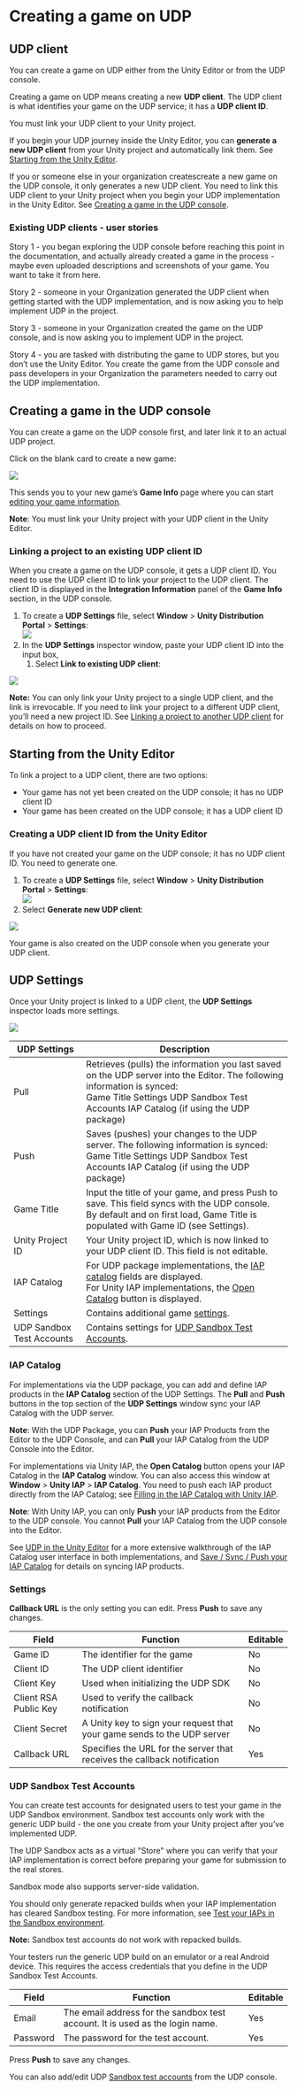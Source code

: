 # Creating a game on UDP

<a name="udp-client"></a>
## UDP client

You can create a game on UDP either from the Unity Editor or from the UDP console.

Creating a game on UDP means creating a new **UDP client**. The UDP client is what identifies your game on the UDP service; it has a **UDP client ID**.

You must link your UDP client to your Unity project.

If you begin your UDP journey inside the Unity Editor, you can **generate a new UDP client** from your Unity project and automatically link them. See [Starting from the Unity Editor](#starting-from-editor).

If you or someone else in your organization createscreate a new game on the UDP console, it only generates a new UDP client. You need to link this UDP client to your Unity project when you begin your UDP implementation in the Unity Editor. See [Creating a game in the UDP console](#udp-new-game).

### Existing UDP clients - user stories

Story 1 - you began exploring the UDP console before reaching this point in the documentation, and actually already created a game in the process - maybe even uploaded descriptions and screenshots of your game. You want to take it from here.

Story 2 - someone in your Organization generated the UDP client when getting started with the UDP implementation, and is now asking you to help implement UDP in the project.

Story 3 - someone in your Organization created the game on the UDP console, and is now asking you to implement UDP in the project.

Story 4 - you are tasked with distributing the game to UDP stores, but you don’t use the Unity Editor. You create the game from the UDP console and pass developers in your Organization the parameters needed to carry out the UDP implementation.

<a name="udp-new-game"></a>
## Creating a game in the UDP console

You can create a game on the UDP console first, and later link it to an actual UDP project.

Click on the blank card to create a new game:

![](Images/4-CreatingGame_01.png)

This sends you to your new game’s **Game Info** page where you can start [editing your game information](managing-and-publishing-your-game.html#edit-info).

**Note**: You must link your Unity project with your UDP client in the Unity Editor.

<a name="linking-project"></a>
### Linking a project to an existing UDP client ID

When you create a game on the UDP console, it gets a UDP client ID. You need to use the UDP client ID to link your project to the UDP client. The client ID is displayed in the **Integration Information** panel of the **Game Info** section, in the UDP console.

1. To create a **UDP Settings** file, select **Window** > **Unity Distribution Portal** > **Settings**:<br/>
   ![](Images/4-CreatingGame_02.png)
2. In the **UDP Settings** inspector window, paste your UDP client ID into the input box,
   1. Select **Link to existing UDP client**:

![](Images/4-CreatingGame_03.png)

**Note:** You can only link your Unity project to a single UDP client, and the link is irrevocable. If you need to link your project to a different UDP client, you’ll need a new project ID. See [Linking a project to another UDP client](#linking-project) for details on how to proceed.

<a name="starting-from-editor"></a>
## Starting from the Unity Editor

To link a project to a UDP client, there are two options:

* Your game has not yet been created on the UDP console; it has no UDP client ID
* Your game has been created on the UDP console; it has a UDP client ID

### Creating a UDP client ID from the Unity Editor

If you have not created your game on the UDP console; it has no UDP client ID. You need to generate one.

1. To create a **UDP Settings** file, select **Window** > **Unity Distribution Portal** > **Settings**:<br/>
   ![](Images/4-CreatingGame_02.png)
2. Select **Generate new UDP client**:

![](Images/4-CreatingGame_04.png)

Your game is also created on the UDP console when you generate your UDP client.

<a name="udp-settings"></a>
## UDP Settings

Once your Unity project is linked to a UDP client, the **UDP Settings** inspector loads more settings.

![](Images/4-CreatingGame_05.png)

|UDP Settings|Description|
|---|---|
|Pull|Retrieves (pulls) the information you last saved on the UDP server into the Editor. The following information is synced:<br/> Game Title Settings UDP Sandbox Test Accounts IAP Catalog (if using the UDP package)|
|Push|Saves (pushes) your changes to the UDP server. The following information is synced:<br/>Game Title Settings UDP Sandbox Test Accounts IAP Catalog (if using the UDP package)|
|Game Title|Input the title of your game, and press Push to save. This field syncs with the UDP console. <br/>By default and on first load, Game Title is populated with Game ID (see Settings).|
|Unity Project ID|Your Unity project ID, which is now linked to your UDP client ID. This field is not editable.|
|IAP Catalog|For UDP package implementations, the [IAP catalog](games-with-iap.html#iap-catalog) fields are displayed.<br/> For Unity IAP implementations, the [Open Catalog](#iap-catalog) button is displayed.|
|Settings|Contains additional game [settings](#settings).|
|UDP Sandbox Test Accounts|Contains settings for [UDP Sandbox Test Accounts](#udp-sandbox).|

<a name="iap-catalog"></a>
### IAP Catalog

For implementations via the UDP package, you can add and define IAP products in the **IAP Catalog** section of the UDP Settings.
The **Pull** and **Push** buttons in the top section of the **UDP Settings** window sync your IAP Catalog with the UDP server.

**Note**: With the UDP Package, you can **Push** your IAP Products from the Editor to the UDP Console, and can **Pull** your IAP Catalog from the UDP Console into the Editor.

For implementations via Unity IAP, the **Open Catalog** button opens your IAP Catalog in the **IAP Catalog** window. You can also access this window at **Window** > **Unity IAP** > **IAP Catalog**. You need to push each IAP product directly from the IAP Catalog; see [Filling in the IAP Catalog with Unity IAP](games-with-iap.html#iap-catalog). 

**Note**: With Unity IAP, you can only **Push** your IAP products from the Editor to the UDP console. You cannot **Pull** your IAP Catalog from the UDP console into the Editor.

See [UDP in the Unity Editor](best-practices.html#udp-in-editor) for a more extensive walkthrough of the IAP Catalog user interface in both implementations, and [Save / Sync / Push your IAP Catalog](best-practices.html#save) for details on syncing IAP products.

<a name="settings"></a>
### Settings

**Callback URL** is the only setting you can edit. Press **Push** to save any changes.

|Field|Function|Editable|
|---|---|---|   
|Game ID|The identifier for the game|No|
|Client ID|The UDP client identifier|No|
|Client Key|Used when initializing the UDP SDK|No|
|Client RSA Public Key|Used to verify the callback notification|No|
|Client Secret|A Unity key to sign your request that your game sends to the UDP server|No|
|Callback URL|Specifies the URL for the server that receives the callback notification|Yes|

<a name="udp-sandbox"></a>
### UDP Sandbox Test Accounts

You can create test accounts for designated users to test your game in the UDP Sandbox environment. Sandbox test accounts only work with the generic UDP build - the one you create from your Unity project after you’ve implemented UDP.

The UDP Sandbox acts as a virtual "Store" where you can verify that your IAP implementation is correct before preparing your game for submission to the real stores. 

Sandbox mode also supports server-side validation.

You should only generate repacked builds when your IAP implementation has cleared Sandbox testing. For more information, see [Test your IAPs in the Sandbox environment](best-practices.html#test). 

**Note:** Sandbox test accounts do not work with repacked builds.

Your testers run the generic UDP build on an emulator or a real Android device. This requires the access credentials that you define in the UDP Sandbox Test Accounts.

|Field|Function|Editable|
|---|---|---|
|Email|The email address for the sandbox test account. It is used as the login name.|Yes|
|Password|The password for the test account.|Yes|

Press **Push** to save any changes.

You can also add/edit UDP [Sandbox test accounts](managing-and-publishing-your-game.html#sandbox) from the UDP console.